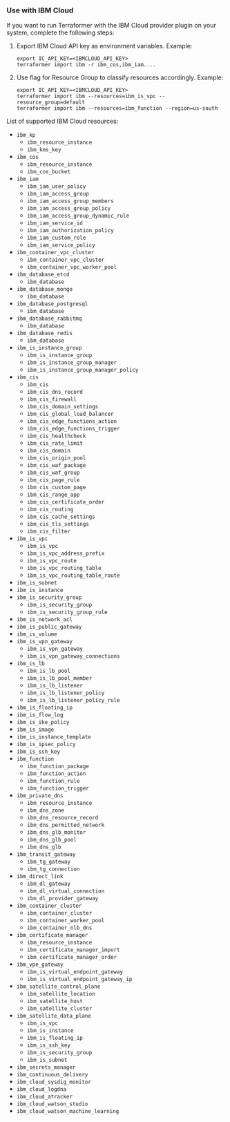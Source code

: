 ### Use with IBM Cloud

If you want to run Terraformer with the IBM Cloud provider plugin on your system, complete the following steps:


1. Export IBM Cloud API key as environment variables.
    Example:

    ```
    export IC_API_KEY=<IBMCLOUD_API_KEY>
    terraformer import ibm -r ibm_cos,ibm_iam....
    ```
2. Use flag for Resource Group to classify resources accordingly.
    Example:

    ```
    export IC_API_KEY=<IBMCLOUD_API_KEY>
    terraformer import ibm --resources=ibm_is_vpc --resource_group=default
    terraformer import ibm --resources=ibm_function --region=us-south
    ```
List of supported IBM Cloud resources:

*   `ibm_kp`
    * `ibm_resource_instance`
    * `ibm_kms_key`
*   `ibm_cos`
    * `ibm_resource_instance`
    * `ibm_cos_bucket`
*   `ibm_iam`
    * `ibm_iam_user_policy`
    * `ibm_iam_access_group`
    * `ibm_iam_access_group_members`
    * `ibm_iam_access_group_policy`
    * `ibm_iam_access_group_dynamic_rule`
    * `ibm_iam_service_id`
    * `ibm_iam_authorization_policy`
    * `ibm_iam_custom_role`
    * `ibm_iam_service_policy`
*   `ibm_container_vpc_cluster`
    * `ibm_container_vpc_cluster`
    * `ibm_container_vpc_worker_pool`
*   `ibm_database_etcd`
    * `ibm_database`
*   `ibm_database_mongo`
    * `ibm_database`
*   `ibm_database_postgresql`
    * `ibm_database`
*   `ibm_database_rabbitmq`
    * `ibm_database`
*   `ibm_database_redis`
    * `ibm_database`
*   `ibm_is_instance_group`
    * `ibm_is_instance_group`
    * `ibm_is_instance_group_manager`
    * `ibm_is_instance_group_manager_policy`
*   `ibm_cis`
    * `ibm_cis`
    * `ibm_cis_dns_record`
    * `ibm_cis_firewall`
    * `ibm_cis_domain_settings`
    * `ibm_cis_global_load_balancer`
    * `ibm_cis_edge_functions_action`
    * `ibm_cis_edge_functions_trigger`
    * `ibm_cis_healthcheck`
    * `ibm_cis_rate_limit` 
    * `ibm_cis_domain`
    * `ibm_cis_origin_pool`
    * `ibm_cis_waf_package`
    * `ibm_cis_waf_group`
    * `ibm_cis_page_rule`
    * `ibm_cis_custom_page`
    * `ibm_cis_range_app`
    * `ibm_cis_certificate_order`
    * `ibm_cis_routing`
    * `ibm_cis_cache_settings`
    * `ibm_cis_tls_settings`
    * `ibm_cis_filter`
*   `ibm_is_vpc`
    * `ibm_is_vpc`
    * `ibm_is_vpc_address_prefix`
    * `ibm_is_vpc_route`
    * `ibm_is_vpc_routing_table`
    * `ibm_is_vpc_routing_table_route`
*   `ibm_is_subnet`
*   `ibm_is_instance`
* `ibm_is_security_group`
    * `ibm_is_security_group`
    * `ibm_is_security_group_rule`
*   `ibm_is_network_acl`
*   `ibm_is_public_gateway`
*   `ibm_is_volume`
* `ibm_is_vpn_gateway`
    * `ibm_is_vpn_gateway`
    * `ibm_is_vpn_gateway_connections`
*   `ibm_is_lb`
    * `ibm_is_lb_pool`
    * `ibm_is_lb_pool_member`
    * `ibm_is_lb_listener`
    * `ibm_is_lb_listener_policy`
    * `ibm_is_lb_listener_policy_rule`
*   `ibm_is_floating_ip`
*   `ibm_is_flow_log`
*   `ibm_is_ike_policy`
*   `ibm_is_image`
*   `ibm_is_instance_template`
*   `ibm_is_ipsec_policy`
*   `ibm_is_ssh_key`
*   `ibm_function`
    * `ibm_function_package`
    * `ibm_function_action`
    * `ibm_function_rule`
    * `ibm_function_trigger`
* `ibm_private_dns`
    * `ibm_resource_instance`
    * `ibm_dns_zone`
    * `ibm_dns_resource_record`
    * `ibm_dns_permitted_network`
    * `ibm_dns_glb_monitor`
    * `ibm_dns_glb_pool`
    * `ibm_dns_glb`
* `ibm_transit_gateway`
    * `ibm_tg_gateway`
    * `ibm_tg_connection`
* `ibm_direct_link`
    * `ibm_dl_gateway`
    * `ibm_dl_virtual_connection`
    * `ibm_dl_provider_gateway`
* `ibm_container_cluster`
    * `ibm_container_cluster`
    * `ibm_container_worker_pool`
    * `ibm_container_nlb_dns`
* `ibm_certificate_manager`
    * `ibm_resource_instance`
    * `ibm_certificate_manager_import`  
    * `ibm_certificate_manager_order`  
* `ibm_vpe_gateway`
    * `ibm_is_virtual_endpoint_gateway`
    * `ibm_is_virtual_endpoint_gateway_ip`
* `ibm_satellite_control_plane`
    * `ibm_satellite_location`
    * `ibm_satellite_host`    
    * `ibm_satellite_cluster` 
* `ibm_satellite_data_plane`
    * `ibm_is_vpc`
    * `ibm_is_instance`    
    * `ibm_is_floating_ip`
    * `ibm_is_ssh_key`
    * `ibm_is_security_group`
    * `ibm_is_subnet`
* `ibm_secrets_manager`
* `ibm_continuous_delivery`
* `ibm_cloud_sysdig_monitor`
* `ibm_cloud_logdna`
* `ibm_cloud_atracker`
* `ibm_cloud_watson_studio`
* `ibm_cloud_watson_machine_learning`
